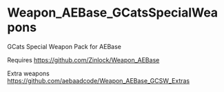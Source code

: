 # Weapon_AEBase_GCatsSpecialWeapons
GCats Special Weapon Pack for AEBase

Requires https://github.com/Zinlock/Weapon_AEBase

Extra weapons https://github.com/aebaadcode/Weapon_AEBase_GCSW_Extras
